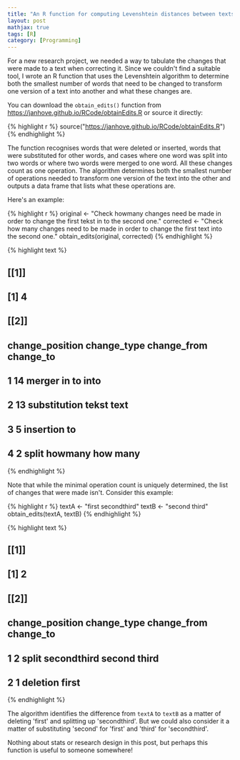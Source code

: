```yaml
---
title: "An R function for computing Levenshtein distances between texts using the word as the unit of comparison"
layout: post
mathjax: true
tags: [R]
category: [Programming]
---
```


For a new research project, we needed a way to tabulate
the changes that were made to a text when correcting it.
Since we couldn't find a suitable tool, I wrote an 
R function that uses the Levenshtein algorithm to determine
both the smallest number of words that need to be changed
to transform one version of a text into another
and what these changes are.

<!--more-->

You can download the `obtain_edits()` function from https://janhove.github.io/RCode/obtainEdits.R
or source it directly:


{% highlight r %}
source("https://janhove.github.io/RCode/obtainEdits.R")
{% endhighlight %}

The function recognises words that were deleted or inserted,
words that were substituted for other words, and cases
where one word was split into two words or where two words
were merged to one word. All these changes count as one operation.
The algorithm determines both the smallest number of operations
needed to transform one version of the text into the other
and outputs a data frame that lists what these operations are.

Here's an example:

{% highlight r %}
original  <- "Check howmany changes need be made in order to change the first tekst in to the second one."
corrected <- "Check how many changes need to be made in order to change the first text into the second one."
obtain_edits(original, corrected)
{% endhighlight %}



{% highlight text %}
## [[1]]
## [1] 4
## 
## [[2]]
##   change_position  change_type change_from change_to
## 1              14       merger       in to      into
## 2              13 substitution       tekst      text
## 3               5    insertion                    to
## 4               2        split     howmany  how many
{% endhighlight %}

Note that while the minimal operation count is uniquely determined,
the list of changes that were made isn't. Consider this example:


{% highlight r %}
textA <- "first secondthird"
textB <- "second third"
obtain_edits(textA, textB)
{% endhighlight %}



{% highlight text %}
## [[1]]
## [1] 2
## 
## [[2]]
##   change_position change_type change_from    change_to
## 1               2       split secondthird second third
## 2               1    deletion       first
{% endhighlight %}

The algorithm identifies the difference from `textA` to `textB`
as a matter of deleting 'first' and splitting up 'secondthird'.
But we could also consider it a matter of substituting 'second' for 'first'
and 'third' for 'secondthird'.

Nothing about stats or research design in this post, but perhaps this 
function is useful to someone somewhere!
